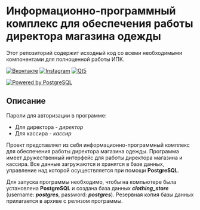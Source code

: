 # Информационно-программный комплекс для обеспечения работы директора магазина одежды
Этот репозиторий содержит исходный код со всеми необходимыми компонентами для полноценной работы ИПК.

[![Вконтакте](https://img.shields.io/badge/ВКонтакте-0077B5?style=for-the-badge&logo=VK&logoColor=white)](https://vk.com/glebchanskyy)
[![Instagram](https://img.shields.io/badge/Instagram-E4405F?style=for-the-badge&logo=Instagram&logoColor=white)](https://www.instagram.com/glebchansky__)
[![Qt5](https://img.shields.io/badge/Qt-%2366595C.svg?style=for-the-badge&logo=qt&logoColor=green)](https://www.qt.io/home) 

[![Powered by PostgreSQL](https://img.shields.io/badge/Powered_by-PostgreSQL-FDBDBA?logoColor=480607&labelColor=C5D0E6&style=for-the-badge&logo=PostgreSQL)](https://www.postgresql.org)
## Описание
Пароли для авторизации в программе:
* Для директора - *директор*
* Для кассира - *кассир*

Проект представляет из себя информационно-программный комплекс для обеспечения работы директора магазина одежды. Программа имеет дружественный интерфейс для работы директора магазина и кассира. Все данные загружаются и хранятся в базе данных, управление над которой осуществляется при помощи __PostgreSQL__.

Для запуска программы необходимо, чтобы на компьютере была установлена __PostgreSQL__ и создана база данных _**clothing_store**_ (username: _**postgres**_, password: _**postgres**_). Резервная копия базы данных прилагается в архиве с релизом программы.
